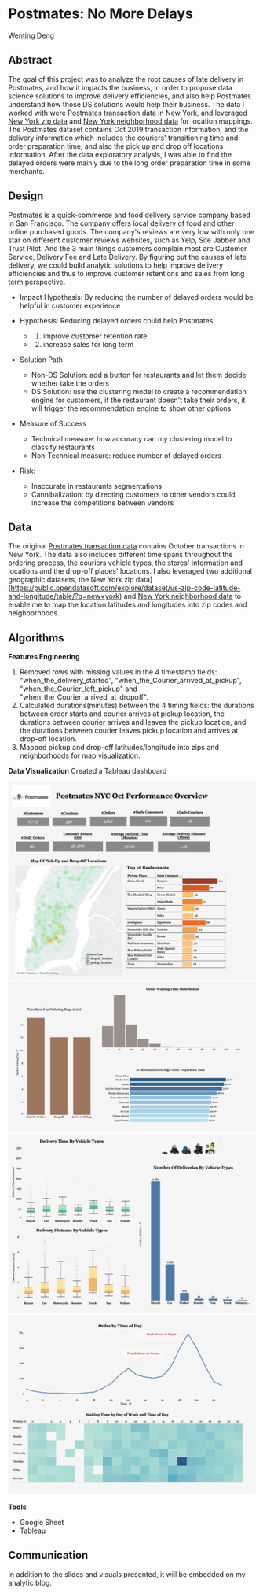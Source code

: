 # Postmates: No More Delays
Wenting Deng

## Abstract
The goal of this project was to analyze the root causes of late delivery in Postmates, and how it impacts the business, in order to propose data science solutions to improve delivery efficiencies, and also help Postmates understand how those DS solutions would help their business. The data I worked with were [Postmates transaction data in New York](https://postmates.com/developer), and leveraged [New York zip data](https://public.opendatasoft.com/explore/dataset/us-zip-code-latitude-and-longitude/table/?q=new+york) and [New York neighborhood data](https://www.unitedstateszipcodes.org/) for location mappings. The Postmates dataset contains Oct 2019 transaction information, and the delivery information which includes the couriers' transitioning time and order preparation time, and also the pick up and drop off locations information. After the data exploratory analysis, I was able to find the delayed orders were mainly due to the long order preparation time in some merchants.

## Design
Postmates is a quick-commerce and food delivery service company based in San Francisco. The company offers local delivery of food and other online purchased goods. The company's reviews are very low with only one star on different customer reviews websites, such as Yelp, Site Jabber and Trust Pilot. And the 3 main things customers complain most are Customer Service, Delivery Fee and Late Delivery. By figuring out the causes of late delivery, we could build analytic solutions to help improve delivery efficiencies and thus to improve customer retentions and sales from long term perspective.

* Impact Hypothesis:
  By reducing the number of delayed orders would be helpful in customer experience

* Hypothesis:
  Reducing delayed orders could help Postmates:
    * 1) improve customer retention rate
    * 2) increase sales for long term

* Solution Path
    * Non-DS Solution: add a button for restaurants and let them decide whether take the orders
    * DS Solution: use the clustering model to create a recommendation engine for customers, if the restaurant doesn't take their orders, it will trigger the recommendation engine to show other options

* Measure of Success
    * Technical measure: how accuracy can my clustering model to classify restaurants
    * Non-Technical measure: reduce number of delayed orders

* Risk:
    * Inaccurate in restaurants segmentations
    * Cannibalization: by directing customers to other vendors could increase the competitions between vendors

## Data
The original [Postmates transaction data](https://postmates.com/developer) contains October transactions in New York. The data also includes different time spans throughout the ordering process, the couriers vehicle types, the stores' information and locations and the drop-off places' locations.
I also leveraged two additional geographic datasets, the New York zip data](https://public.opendatasoft.com/explore/dataset/us-zip-code-latitude-and-longitude/table/?q=new+york) and [New York neighborhood data](https://www.unitedstateszipcodes.org/) to enable me to map the location latitudes and longitudes into zip codes and neighborhoods.


## Algorithms
**Features Engineering**
1. Removed rows with missing values in the 4 timestamp fields: "when_the_delivery_started", "when_the_Courier_arrived_at_pickup", "when_the_Courier_left_pickup" and "when_the_Courier_arrived_at_dropoff".
2. Calculated durations(minutes) between the 4 timing fields: the durations between order starts and courier arrives at pickup location, the durations between courier arrives and leaves the pickup location, and the durations between courier leaves pickup location and arrives at drop-off location.
3. Mapped pickup and drop-off latitudes/longitude into zips and neighborhoods for map visualization.

**Data Visualization**
Created a Tableau dashboard

<img src="vis/Dashboard 1.png">

<img src="vis/Dashboard 2.png">

<img src="vis/Appendix1.png">

<img src="vis/Appendix2.png">


**Tools**
* Google Sheet
* Tableau


## Communication
In addition to the slides and visuals presented, it will be embedded on my analytic blog.
